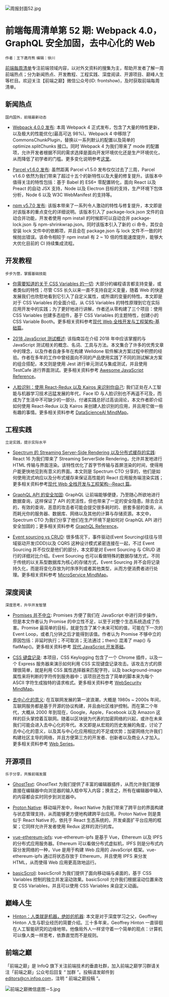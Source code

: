 ![周报封面52.jpg](http://upload-images.jianshu.io/upload_images/1647496-2555c0980f838e48.jpg?imageMogr2/auto-orient/strip%7CimageView2/2/w/1240)

# 前端每周清单第 52 期: Webpack 4.0，GraphQL 安全加固，去中心化的 Web

`作者：王下邀月熊` `编辑：徐川`

[前端每周清单](http://www.infoq.com/cn/FE-Weekly)专注前端领域内容，以对外文资料的搜集为主，帮助开发者了解一周前端热点；分为新闻热点、开发教程、工程实践、深度阅读、开源项目、巅峰人生等栏目。欢迎关注【前端之巅】微信公众号(ID: frontshow)，及时获取前端每周清单。

## 新闻热点

`国内国外，前端最新动态`

- [Webpack 4.0.0 发布](https://parg.co/U1f): 本周 Webpack 4 正式发布，包含了大量的特性更新，以及极大的性能优化(最高可达 98%)。Webpack 4 中移除了 CommonsChunkPlugin，替换以一系列默认的配置以及简单的 optimize.splitChunks 接口。同时 Webpack 4 为我们带来了 mode 的配置项，允许开发者根据不同的需求选择是面向开发环境优化还是生产环境优化，从而降低了初学者的门槛。更多变化说明参考[这里](https://parg.co/U1N)。

- [Parcel v1.6.0 发布](https://parg.co/UIi): 虽然距离 Parcel v1.5.0 发布仅仅过去了三周，Parcel v1.6.0 依然为我们带来了超过十五个的新特性以及大量的修复提升。该版本中值得关注的特性包括：基于 Babel 的 ES6+ 零配置转化，面向 React 以及 Preact 的自动 JSX 支持，Node 以及 Electron 目标的支持，生产环境下包体分析，Node 6 以及 W3C WebManifest 的支持等。

- [npm v5.7.0 发布](http://blog.npmjs.org/post/171139955345/v570/amp): 该版本带来了一系列令人激动的特性与修复提升，本文即是对该版本的重点变化的详细说明。该版本引入了 package-lock.json 文件的自动合并功能，开发者使用 npm install 的时候即可以自动合并 package-lock.json 与 npm-shrinkwrap.json。同时该版本引入了新的 ci 命令，其仅会安装 lock 文件中的依赖项，并且会在 package.json 与 lock 文件不一致的时候抛出错误。该命令相较于 npm install 有 2 ~ 10 倍的性能速度提升，能够大大优化目前的 CI 持续集成流程。

## 开发教程

`步步为营，掌握基础技能`

- [你需要知道的关于 CSS Variables 的一切](https://parg.co/UIJ): 大部分的编程语言都支持变量，或者类似的特性；尽管 CSS 长久以来一直不支持自定义变量，随着 Web 的快速发展我们也欣慰地看到它引入了自定义属性，或所谓的变量的特性。本文即是对于 CSS Variables 的全面介绍，从 CSS Variables 的特性原理到它在实际应用开发中的实践；为了更好地进行讲解，作者还从零构建了三个项目：使用 CSS Variables 创建多态组件，基于 CSS Variables 的主题特性，创建小的 CSS Variable Booth。更多相关资料参考[现代 Web 全栈开发与工程架构-基础篇](https://parg.co/Ua0)。

- [2018 JavaScript 测试概述](https://parg.co/U14): 该指南旨在介绍 2018 年中应该掌握的与 JavaScript 测试相关的概念、名词、工具与方法。本文集合了许多的优秀文章中的理念，以及作者自身多年在构建 Welldone 软件解决方案过程中积攒的经验。作者在多年的工作中曾经面向不同的产品使用实践了不同的测试解决方案的组合搭配，本文则是使用 Jest 进行单元测试与集成测试，并且使用 TestCafe 进行界面测试。更多相关资料参考 [Awesome JavaScript Reference](https://github.com/wx-chevalier/Awesome-Lists#javascript)。

- [人脸识别：使用 React-Redux 以及 Kairos 来识别你自己](https://parg.co/U1M): 我们正处在人工智能与机器学习技术迅猛发展的年代，Face ID 与人脸识别也不再遥不可及，而成为了生活中不可缺少的一部分。付诸实践总好过高谈阔论，本文作者即介绍如何使用 React-Redux 以及 Kairos 来创建人脸识别的应用，并且用它做一些有趣的事情。更多相关资料参考 [DataScienceAI MindMap](https://parg.co/Ual)。

## 工程实践

`立足实践，提示实际水平`

- [Spectrum 的 Streaming Server-Side Rendering 以及分布式缓存的实践](https://zeit.co/blog/streaming-server-rendering-at-spectrum): React 16 为我们带来了 Streaming ServerSide Rendering，允许并发地进行 HTML 传输与界面渲染。该特性优化了首字节传输与首屏渲染的时间，使得用户能更快地见到有意义的界面。本文则是 Spectrum CTO 分享的，他们是如何使用流式响应以及分布式缓存来保证高性能的 React 应用服务端渲染实践；更多相关资料参考[现代 Web 全栈开发与工程架构--React 篇](https://parg.co/UaY)。

- [GraphQL API 的安全加固](https://parg.co/U1t): GraphQL 让前端能够便捷，乃至随心所欲地进行数据查询，这样保证了 API 的灵活性，但也带来了一定的安全隐患。除去合法的，有效的查询，恶意的攻击者可能会提交很多耗时的、嵌套多层的查询，从而耗光你的服务器、数据库、网络以及其他的计算与存储资源。本文中，Spectrum CTO 为我们分享了他们在生产环境下是如何对 GraphQL API 进行安全加固的；更多相关资料参考 [GraphQL Reference](https://parg.co/UX2)。

- [Event sourcing vs CRUD](https://parg.co/U1V): 很多情况下，事件驱动(Event Sourcing)往往与领域驱动开发(DDD)以及 CQRS 这种设计模式紧密连接在一起，不过 Event Sourcing 并不仅仅是他们的部分，本文即是对 Event Sourcing 与 CRUD 进行的详细对比介绍。Event Sourcing 也可以看做特殊的数据存储方式，不同于传统的以关系型数据库为核心的存储方式，Event Sourcing 并不会将记录持久化，而是将变化存放为时序序列或者其他类型，从而方便消费者进行处理。更多相关资料参考 [MicroService MindMap](https://parg.co/UaS)。

## 深度阅读

`深度思考，升华开发智慧`

- [Promises 并不中立](https://staltz.com/promises-are-not-neutral-enough.html): Promises 方便了我们在 JavaScript 中进行异步操作，但是本文作者认为 Promise 的中立性不足，以至于对整个生态系统造成了伤害。Promise 最简单的目标，就是包含了某个未来可知的值，可能在下一次的 Event Loop，或者几分钟之后才能得到该值。作者认为 Promise 不够中立的原因包括：非延时执行；不可取消；无法通过；then() 混淆了 map() 与 flatMap()。更多相关资料参考 [现代 JavaScript 开发基础](https://parg.co/UIj)。

- [CSS 键盘记录](https://github.com/maxchehab/CSS-Keylogging): 本项目，CSS Keylogging 包含了一个 Chrome 插件，以及一个 Express 服务器来演示如何利用 CSS 实现键盘记录攻击。该攻击方式的原理很简单，就是利用 CSS 属性选择器来匹配字符，以及 background-image 属性来将判断的字符传到服务器中；该项目还包含了简单的脚本来为每个 ASCII 字符生成独特的请求格式。更多相关资料参考 [WebSecurity MindMap](https://parg.co/Uac)。

- [去中心化的意义](https://parg.co/UIk): 在互联网发展的第一波浪潮，大概是 1980s ~ 2000s 年间，互联网服务都是基于开源的协议构建，并且由社区维护控制。而在第二个年代，大概从 2000 年到现在，Google，Apple，Facebook 以及 Amazon 这样的巨头掌控着互联网。随着以区块链为代表的加密网络的兴起，或许在未来我们可能会进入去中心化的年代。本文即是从宏观的历史发展的角度，讨论了去中心化的意义，以及其与中心化应用相比的不足或优势；加密网络允许我们构建社区主导的网络，并且方便第三方的开发者、创新者以及商业人才加入。更多相关资料参考 [Web Series](https://github.com/wx-chevalier/Web-Series)。

## 开源项目

`乐于分享，共推前端发展`

- [GhostText](https://github.com/GhostText/GhostText): GhostText 为我们提供了丰富的编辑器插件，从而允许我们能够直接在编辑器中向浏览器的输入框中写入内容；换言之，所有在编辑器中输入的内容都会实时同步到浏览器中。

- [Proton Native](https://proton-native.js.org/#/): 移动端开发中，React Native 为我们带来了跨平台的界面构建与状态管理支持，从而能够更方便地构建跨平台应用。Proton Native 则是类似于 React Native 的，依托于 React 生态系统的，开发桌面扩平台应用的框架；它同样允许开发者使用 Redux 这样的流行的库。

- [vue-ethereum-ipfs](https://github.com/redacademy/vue-ethereum-ipfs): vue-ethereum-ipfs 是基于 Vue，Ethereum 以及 IPFS 的分布式应用服务器。Ethereum 可以看做分布式虚拟机，IPFS 则是分布式内容分发网络的一种，Vue 是用于构建 Web 应用的 JavaScript 框架。vue-ethereum-ipfs 通过将状态存放于 Ethereum，并且使用 IPFS 来分发 HTML，从而使得 Web 应用更高效地运行。

- [basicScroll](https://github.com/electerious/basicScroll): basicScroll 为我们提供了面向移动端与桌面的，基于 CSS Variables 控制的独立并发滚动效果。basicScroll 允许我们根据滚动位置来改变 CSS Variables，并且可以使用 CSS Variables 来自定义动画。

## 巅峰人生

- [Hinton：人类就是机器，绝妙的机器](https://parg.co/UIa): 本文是对于深度学习之父，Geoffrey Hinton 人生与职业经历的简要介绍。三十多年来，Geoffrey Hinton 一直徘徊在人工智能研究的边缘地带。他像局外人一样坚守着一个简单的观点：计算机可以像人类一样思考，依靠直觉而不是规则。

## 前端之巅

「前端之巅」是 InfoQ 旗下关注前端技术的垂直社群，加入前端之巅学习群请关注「前端之巅」公众号后回复 “ 加群 ”。投稿请发邮件到 editors@cn.infoq.com，注明 “ 前端之巅投稿 ”。

![前端之巅微信底图－5.jpg](http://upload-images.jianshu.io/upload_images/1647496-01712a993d2b23de.jpg?imageMogr2/auto-orient/strip%7CimageView2/2/w/1240)
